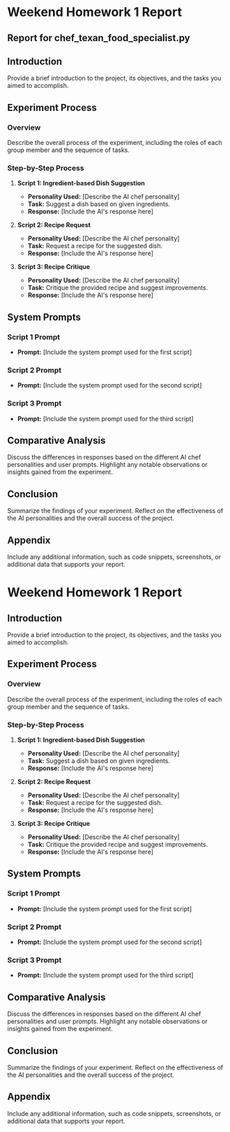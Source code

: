 # Weekend Homework 1 Report
## Report for chef_texan_food_specialist.py


## Introduction

Provide a brief introduction to the project, its objectives, and the tasks you aimed to accomplish.

## Experiment Process

### Overview

Describe the overall process of the experiment, including the roles of each group member and the sequence of tasks.

### Step-by-Step Process

1. **Script 1: Ingredient-based Dish Suggestion**

   - **Personality Used:** [Describe the AI chef personality]
   - **Task:** Suggest a dish based on given ingredients.
   - **Response:** [Include the AI's response here]

2. **Script 2: Recipe Request**

   - **Personality Used:** [Describe the AI chef personality]
   - **Task:** Request a recipe for the suggested dish.
   - **Response:** [Include the AI's response here]

3. **Script 3: Recipe Critique**
   - **Personality Used:** [Describe the AI chef personality]
   - **Task:** Critique the provided recipe and suggest improvements.
   - **Response:** [Include the AI's response here]

## System Prompts

### Script 1 Prompt

- **Prompt:** [Include the system prompt used for the first script]

### Script 2 Prompt

- **Prompt:** [Include the system prompt used for the second script]

### Script 3 Prompt

- **Prompt:** [Include the system prompt used for the third script]

## Comparative Analysis

Discuss the differences in responses based on the different AI chef personalities and user prompts. Highlight any notable observations or insights gained from the experiment.

## Conclusion

Summarize the findings of your experiment. Reflect on the effectiveness of the AI personalities and the overall success of the project.

## Appendix

Include any additional information, such as code snippets, screenshots, or additional data that supports your report.

# Weekend Homework 1 Report

## Introduction

Provide a brief introduction to the project, its objectives, and the tasks you aimed to accomplish.

## Experiment Process

### Overview

Describe the overall process of the experiment, including the roles of each group member and the sequence of tasks.

### Step-by-Step Process

1. **Script 1: Ingredient-based Dish Suggestion**

   - **Personality Used:** [Describe the AI chef personality]
   - **Task:** Suggest a dish based on given ingredients.
   - **Response:** [Include the AI's response here]

2. **Script 2: Recipe Request**

   - **Personality Used:** [Describe the AI chef personality]
   - **Task:** Request a recipe for the suggested dish.
   - **Response:** [Include the AI's response here]

3. **Script 3: Recipe Critique**
   - **Personality Used:** [Describe the AI chef personality]
   - **Task:** Critique the provided recipe and suggest improvements.
   - **Response:** [Include the AI's response here]

## System Prompts

### Script 1 Prompt

- **Prompt:** [Include the system prompt used for the first script]

### Script 2 Prompt

- **Prompt:** [Include the system prompt used for the second script]

### Script 3 Prompt

- **Prompt:** [Include the system prompt used for the third script]

## Comparative Analysis

Discuss the differences in responses based on the different AI chef personalities and user prompts. Highlight any notable observations or insights gained from the experiment.

## Conclusion

Summarize the findings of your experiment. Reflect on the effectiveness of the AI personalities and the overall success of the project.

## Appendix

Include any additional information, such as code snippets, screenshots, or additional data that supports your report.
